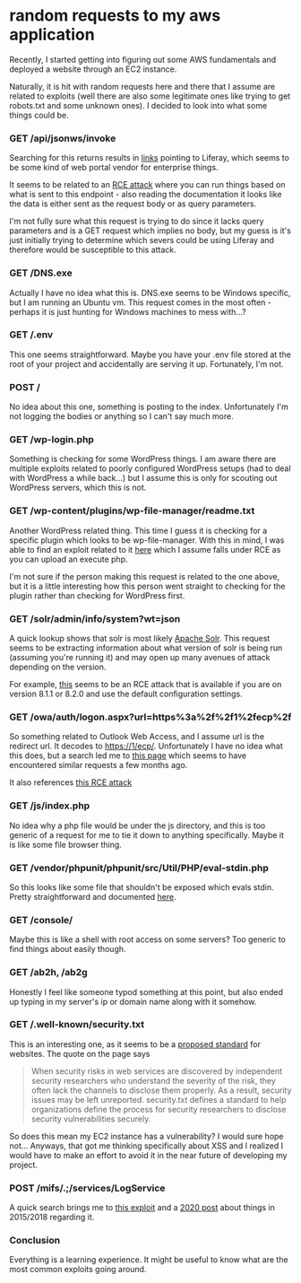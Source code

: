 # random requests to my aws application

Recently, I started getting into figuring out some AWS fundamentals and deployed
a website through an EC2 instance.

Naturally, it is hit with random requests here and there that I assume are related
to exploits (well there are also some legitimate ones like trying to get robots.txt
and some unknown ones). I decided to look into what some things could be.

<!-- markdownlint-disable header-increment -->
### GET /api/jsonws/invoke
<!-- markdownlint-enable header-increment -->

Searching for this returns results in [links](https://help.liferay.com/hc/en-us/articles/360018161131-JSON-Web-Services-Invoker)
pointing to Liferay, which seems to be some kind of web portal vendor for enterprise
things.

It seems to be related to an [RCE attack](https://nvd.nist.gov/vuln/detail/CVE-2020-7961)
where you can run things based on what is sent to this endpoint - also reading the
documentation it looks like the data is either sent as the request body or as
query parameters.

I'm not fully sure what this request is trying to do since it lacks query parameters
and is a GET request which implies no body, but my guess is it's just initially trying
to determine which severs could be using Liferay and therefore would be susceptible
to this attack.

### GET /DNS.exe

Actually I have no idea what this is. DNS.exe seems to be Windows specific, but
I am running an Ubuntu vm. This request comes in the most often - perhaps it is
just hunting for Windows machines to mess with...?

### GET /.env

This one seems straightforward. Maybe you have your .env file stored at the root
of your project and accidentally are serving it up. Fortunately, I'm not.

### POST /

No idea about this one, something is posting to the index. Unfortunately I'm not
logging the bodies or anything so I can't say much more.

### GET /wp-login.php

Something is checking for some WordPress things. I am aware there are multiple
exploits related to poorly configured WordPress setups (had to deal with WordPress
a while back...) but I assume this is only for scouting out WordPress servers, which
this is not.

### GET /wp-content/plugins/wp-file-manager/readme.txt

Another WordPress related thing. This time I guess it is checking for a specific
plugin which looks to be wp-file-manager. With this in mind, I was able to find an
exploit related to it [here](https://nvd.nist.gov/vuln/detail/CVE-2020-25213) which
I assume falls under RCE as you can upload an execute php.

I'm not sure if the person making this request is related to the one above, but
it is a little interesting how this person went straight to checking for the plugin
rather than checking for WordPress first.

### GET /solr/admin/info/system?wt=json

A quick lookup shows that solr is most likely [Apache Solr](https://lucene.apache.org/solr/).
This request seems to be extracting information about what version of solr is being
run (assuming you're running it) and may open up many avenues of attack depending
on the version.

For example, [this](https://nvd.nist.gov/vuln/detail/CVE-2019-12409) seems to be
an RCE attack that is available if you are on version 8.1.1 or 8.2.0 and use the
default configuration settings.

### GET /owa/auth/logon.aspx?url=https%3a%2f%2f1%2fecp%2f

So something related to Outlook Web Access, and I assume url is the redirect url.
It decodes to <https://1/ecp/>. Unfortunately I have no idea what this does, but
a search led me to [this page](https://isc.sans.edu/diary/rss/26132) which seems
to have encountered similar requests a few months ago.

It also references [this RCE attack](https://nvd.nist.gov/vuln/detail/CVE-2020-0688)

### GET /js/index.php

No idea why a php file would be under the js directory, and this is too generic
of a request for me to tie it down to anything specifically. Maybe it is like some
file browser thing.

### GET /vendor/phpunit/phpunit/src/Util/PHP/eval-stdin.php

So this looks like some file that shouldn't be exposed which evals stdin. Pretty
straightforward and documented [here](https://nvd.nist.gov/vuln/detail/CVE-2017-9841).

### GET /console/

Maybe this is like a shell with root access on some servers? Too generic to find
things about easily though.

### GET /ab2h, /ab2g

Honestly I feel like someone typod something at this point, but also ended up typing
in my server's ip or domain name along with it somehow.

### GET /.well-known/security.txt

This is an interesting one, as it seems to be a [proposed standard](https://securitytxt.org/)
for websites. The quote on the page says

> When security risks in web services are discovered by independent security researchers
> who understand the severity of the risk, they often lack the channels to disclose
> them properly. As a result, security issues may be left unreported. security.txt
> defines a standard to help organizations define the process for security researchers
> to disclose security vulnerabilities securely.

So does this mean my EC2 instance has a vulnerability? I would sure hope not...
Anyways, that got me thinking specifically about XSS and I realized I would have
to make an effort to avoid it in the near future of developing my project.

### POST /mifs/.;/services/LogService

A quick search brings me to [this exploit](https://nvd.nist.gov/vuln/detail/CVE-2020-15506)
and a [2020 post](https://blog.orange.tw/2020/09/how-i-hacked-facebook-again-mobileiron-mdm-rce.html)
about things in 2015/2018 regarding it.

### Conclusion

Everything is a learning experience. It might be useful to know what are the most
common exploits going around.
